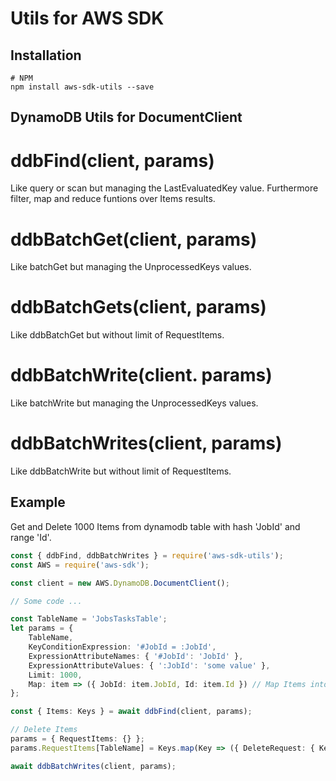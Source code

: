 # Utils for AWS SDK

## Installation

```shell script
# NPM
npm install aws-sdk-utils --save

```

## DynamoDB Utils for DocumentClient

# ddbFind(client, params)

Like query or scan but managing the LastEvaluatedKey value. Furthermore filter, map and reduce funtions over Items results.

# ddbBatchGet(client, params)

Like batchGet but managing the UnprocessedKeys values.

# ddbBatchGets(client, params)

Like ddbBatchGet but without limit of RequestItems.

# ddbBatchWrite(client. params)

Like batchWrite but managing the UnprocessedKeys values.

# ddbBatchWrites(client, params)

Like ddbBatchWrite but without limit of RequestItems.

## Example

Get and Delete 1000 Items from dynamodb table with hash 'JobId' and range 'Id'.

```typescript
const { ddbFind, ddbBatchWrites } = require('aws-sdk-utils');
const AWS = require('aws-sdk');

const client = new AWS.DynamoDB.DocumentClient();

// Some code ...

const TableName = 'JobsTasksTable';
let params = {
    TableName,
    KeyConditionExpression: '#JobId = :JobId',
    ExpressionAttributeNames: { '#JobId': 'JobId' },
    ExpressionAttributeValues: { ':JobId': 'some value' },
    Limit: 1000,
    Map: item => ({ JobId: item.JobId, Id: item.Id }) // Map Items into Item Key
};

const { Items: Keys } = await ddbFind(client, params);

// Delete Items
params = { RequestItems: {} };
params.RequestItems[TableName] = Keys.map(Key => ({ DeleteRequest: { Key } }));

await ddbBatchWrites(client, params);

```
